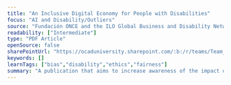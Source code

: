 ```yaml
---
title: "An Inclusive Digital Economy for People with Disabilities"
focus: "AI and Disability/Outliers"
source: "Fundación ONCE and the ILO Global Business and Disability Network"
readability: ["Intermediate"]
type: "PDF Article"
openSource: false
sharePointUrl: "https://ocaduniversity.sharepoint.com/:b:/r/teams/Team_WeCount/Shared%20Documents/Resources%20and%20Tools/Literature%20(curated)/An%20Inclusive%20Digital%20Economy%20for%20People%20with%20Disabilities.pdf?csf=1&web=1&e=bP7IOo"
keywords: []
learnTags: ["bias","disability","ethics","fairness"]
summary: "A publication that aims to increase awareness of the impact of a digital world of work on people with disabilities and identify actions needed to shape a future of work in a more disability-inclusive way.  "
---
```

